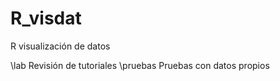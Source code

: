 # R_visdat
R visualización de datos

\lab  Revisión de tutoriales
\pruebas  Pruebas con datos propios
